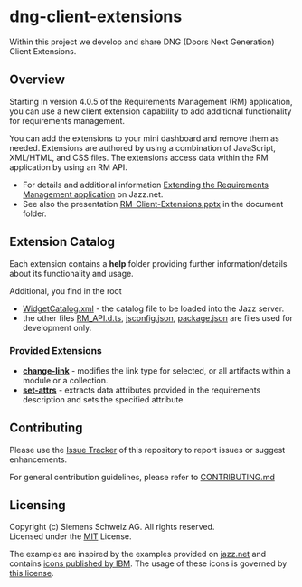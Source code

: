 # dng-client-extensions
Within this project we develop and share DNG (Doors Next Generation) Client Extensions.

## Overview
Starting in version 4.0.5 of the Requirements Management (RM) application, you can use a new client extension capability to add additional functionality for requirements management.

You can add the extensions to your mini dashboard and remove them as needed. Extensions are authored by using a combination of JavaScript, XML/HTML, and CSS files. The extensions access data within the RM application by using an RM API.
- For details and additional information [Extending the Requirements Management application](https://jazz.net/wiki/bin/view/Main/RMExtensionsMain) on Jazz.net.
- See also the presentation [RM-Client-Extensions.pptx](https://github.com/jazz-community/dng-client-extensions/blob/master/Documents/RM-Client-Extensions.pptx) in the document folder.

## Extension Catalog
Each extension contains a **help** folder providing further information/details about its functionality and usage.

Additional, you find in the root
- [WidgetCatalog.xml](http://jazz-community.org/dng-client-extensions/WidgetCatalog.xml) - the catalog file to be loaded into the Jazz server.
- the other files [RM_API.d.ts](#), [jsconfig.json](#), [package.json](#) are files used for development only.

### Provided Extensions
- **[change-link](http://jazz-community.org/dng-client-extensions/change-link/change-link.xml)** - modifies the link type for selected, or all artifacts within a module or a collection.
- **[set-attrs](http://jazz-community.org/dng-client-extensions/set-attrs/set-attrs)** - extracts data attributes provided in the requirements description and sets the specified attribute.

## Contributing
Please use the [Issue Tracker](https://github.com/jazz-community/dng-client-extensions/issues) of this repository to report issues or suggest enhancements.

For general contribution guidelines, please refer to [CONTRIBUTING.md](https://github.com/jazz-community/dng-client-extensions/blob/master/CONTRIBUTING.md)

## Licensing
Copyright (c) Siemens Schweiz AG. All rights reserved.<br>
Licensed under the [MIT](http://jazz-community.org/dng-client-extensions/LICENSE) License.

The examples are inspired by the examples provided on [jazz.net](https://jazz.net/wiki/bin/view/Main/RMExtensionsMain) and contains [icons published by IBM](https://github.com/jazz-community/dng-client-extensions/blob/master/IBM%20licensed%20material/ibm_license_en.html). The usage of these icons is governed by [this license](https://github.com/jazz-community/dng-client-extensions/blob/master/IBM%20licensed%20material/ibm_license_en.html).
